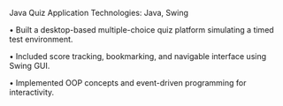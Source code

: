 Java Quiz Application
Technologies: Java, Swing

• Built a desktop-based multiple-choice quiz platform simulating a timed test environment.

• Included score tracking, bookmarking, and navigable interface using Swing GUI.

• Implemented OOP concepts and event-driven programming for interactivity.
